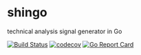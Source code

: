 # shingo
technical analysis signal generator in Go

[![Build Status](https://travis-ci.org/tsuz/shingo.svg?branch=dev)](https://travis-ci.org/tsuz/shingo) 
[![codecov](https://codecov.io/gh/tsuz/shingo/branch/master/graph/badge.svg)](https://codecov.io/gh/tsuz/shingo)
[![Go Report Card](https://goreportcard.com/badge/tsuz/shingo)](https://goreportcard.com/report/tsuz/shingo) 
